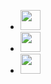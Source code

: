 <ul class="links2social">
	<li>
		<a
			class="sociali"
			href="https://wa.me/79613828062"
			title="Leave an instant message"
			aria-label="whatsapp">
			<img
				height="32"
				width="32"
				src="https://unpkg.com/simple-icons@11.11.0/icons/whatsapp.svg" />
		</a>
	</li>
	<li>
		<a
			class="sociali"
			href="https://t.me/DivineNkwati"
			target="_blank"
			title="Leave an instant message"
			aria-label="telegram">
			<img
				height="32"
				width="32"
				src="https://unpkg.com/simple-icons@11.11.0/icons/telegram.svg" />
		</a>
	</li>
	<li>
		<!-- https://stackoverflow.com/questions/2841676/how-to-start-a-skype-chat-not-a-call-with-a-link -->
		<a
			class="sociali"
			href="skype:nkwatidivine?chat"
			title="Leave an instant message"
			aria-label="skype">
			<img
				height="32"
				width="32"
				src="https://unpkg.com/simple-icons@11.11.0/icons/skype.svg" />
		</a>
	</li>
</ul>
